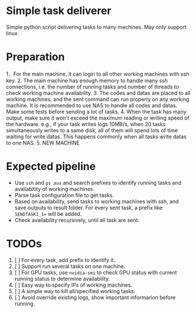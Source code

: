 # Simple task deliverer

Simple python script delivering tasks to many machines. May only support linux.

# Preparation

1．For the main machine, it can login to all other working machines with ssh
   key.
2. The main machine has enough memory to handle many ssh connections, i.e. the 
   number of running tasks and number of threads to check working machine 
   availability.
3. The codes and datas are placed to all working machines, and the sent command
   can run properly on any working machine. It is recommended to use NAS to 
   handle all codes and datas. Make some tests before sending a lot of tasks. 
4. When the task has many output, make sure it won't exceed the maximum reading
   or writing speed of the hardware. e.g., if your task writes logs 10MB/s,
   when 20 tasks simultaneously writes to a same disk, all of them will spend
   lots of time waiting for write datas. This happens commonly when all tasks
   write datas to one NAS. 
5. NEW MACHINE

# Expected pipeline

- Use `ssh` and `ps aux` and search prefixes to identify running tasks and 
  availabitity of working machines.
- Parse task configuration file to get tasks.
- Based on availability, send tasks to working machines with ssh, and save 
  outputs to result folder. For every sent task, a prefix like `SENDTASK1_1=`
  will be added.
- Check availability recursively, until all task are sent. 

# TODOs

1. [ ] For every task, add prefix to identify it. 
2. [ ] Support run several tasks on one machine.
3. [ ] For GPU tasks, use `nvidia-smi` to check GPU status with current 
       running status to determine availability.
4. [ ] Easy way to specify IPs of working machines.
5. [ ] A simple way to kill all/specified working tasks.
6. [ ] Avoid override existing logs, show important informarion before 
       running.
